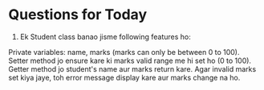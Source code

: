 # Questions for Today
1. Ek Student class banao jisme following features ho:

Private variables: name, marks (marks can only be between 0 to 100).
Setter method jo ensure kare ki marks valid range me hi set ho (0 to 100).
Getter method jo student's name aur marks return kare.
Agar invalid marks set kiya jaye, toh error message display kare aur marks change na ho.


